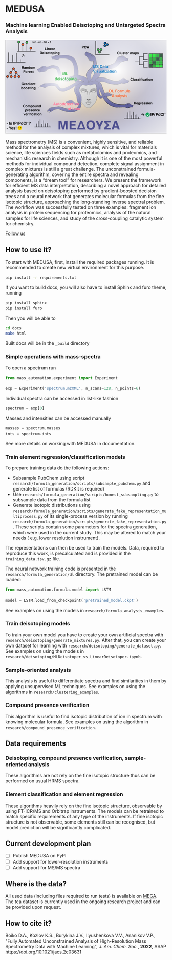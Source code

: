 # MEDUSA

### Machine learning Enabled Deisotoping and Untargeted Spectra Analysis

![MEDUSA toc](docs/medusa_toc.png)

Mass spectrometry (MS) is a convenient, highly sensitive, and reliable method for the analysis of complex mixtures,
which is vital for materials science, life sciences fields such as metabolomics and proteomics, and mechanistic research
in chemistry. Although it is one of the most powerful methods for individual compound detection, complete signal
assignment in complex mixtures is still a great challenge. The unconstrained formula-generating algorithm, covering the
entire spectra and revealing components, is a “dream tool” for researchers. We present the framework for efficient MS
data interpretation, describing a novel approach for detailed analysis based on deisotoping performed by
gradient-boosted decision trees and a neural network that generates molecular formulas from the fine isotopic structure,
approaching the long-standing inverse spectral problem. The workflow was successfully tested on three examples: fragment
ion analysis in protein sequencing for proteomics, analysis of the natural samples for life sciences, and study of the
cross-coupling catalytic system for chemistry.

[Follow us](http://ananikovlab.ru)

## How to use it?

To start with MEDUSA, first, install the required packages running. It is recommended to create new virtual environment
for this purpose.

```bash
pip install -r requirements.txt
```

If you want to build docs, you will also have to install Sphinx and furo theme, running

```bash
pip install sphinx
pip install furo
```

Then you will be able to

```bash
cd docs
make html
```

Built docs will be in the `_build` directory

### Simple operations with mass-spectra

To open a spectrum run

```python
from mass_automation.experiment import Experiment

exp = Experiment('spectrum.mzXML', n_scans=128, n_points=6)
```

Individual spectra can be accessed in list-like fashion

```python
spectrum = exp[0]
```

Masses and intensities can be accessed manually

```python
masses = spectrum.masses
ints = spectrum.ints
```

See more details on working with MEDUSA in documentation.

### Train element regression/classification models

To prepare training data do the following actions:

- Subsample PubChem using script `research/formula_generation/scripts/subsample_pubchem.py` and generate list of
  formulas (RDKit is required)
- Use `research/formula_generation/scripts/honest_subsampling.py` to subsample data from the formula list
- Generate isotopic distributions
  using `research/formula_generation/scripts/generate_fake_representation_multiprocess.py` of its single-process version
  by running `research/formula_generation/scripts/generate_fake_representation.py`. These scripts contain some
  parameters for the spectra generation, which were used in the current study. This may be altered to match your needs (
  e.g. lower resolution instrument).

The representations can then be used to train the models. Data, required to reproduce this work, is precalculated and is
provided in the `training_data.tsv.gz` file.

The neural network training code is presented in the `research/formula_generation/dl` directory. The pretrained model
can be loaded:

```python
from mass_automation.formula.model import LSTM

model = LSTM.load_from_checkpoint('pretrained_model.ckpt')
```

See examples on using the models in `research/formula_analysis_examples`.

### Train deisotoping models

To train your own model you have to create your own artificial spectra with `research/deisotoping/generate_mixtures.py`.
After that, you can create your own dataset for learning with `research/deisotoping/generate_dataset.py`. See examples on using the models in `research/deisotoping/MLDeisotoper_vs_LinearDeisotoper.ipynb`.

### Sample-oriented analysis

This analysis is useful to differentiate spectra and find similarities in them by applying unsupervised ML techniques. See examples on using the algorithms in `research/clustering_examples`.

### Compound presence verification

This algorithm is useful to find isotopic distribution of ion in spectrum with knowing molecular formula. See examples on using the algorithm in `research/compound_presence_verification`.

## Data requirements

### Deisotoping, compound presence verification, sample-oriented analysis

These algorithms are not rely on the fine isotopic structure thus can be performed on usual HRMS spectra.

### Element classification and element regression

These algorithms heavily rely on the fine isotopic structure, observable by using FT-ICR/MS and Orbitrap instruments.
The models can be retrained to match specific requirements of any type of the instruments. If fine isotopic structure is
not observable, some elements still can be recognised, but model prediction will be significantly complicated.

## Current development plan

- [ ] Publish MEDUSA on PyPI
- [ ] Add support for lower-resolution instruments
- [ ] Add support for MS/MS spectra

## Where is the data?

All used data (including files required to run tests) is available on [MEGA](https://mega.nz/folder/vyAWgbrb#rO5lMqKdYe9dcOzIzHNQPQ). The tea dataset is currently used in the ongoing research project and can be provided upon request.

## How to cite it?

Boiko D.A., Kozlov K.S., Burykina J.V., Ilyushenkova V.V., Ananikov V.P., "Fully Automated Unconstrained Analysis of High-Resolution Mass Spectrometry Data with Machine Learning", *J. Am. Chem. Soc.*, **2022**, ASAP https://doi.org/10.1021/jacs.2c03631
